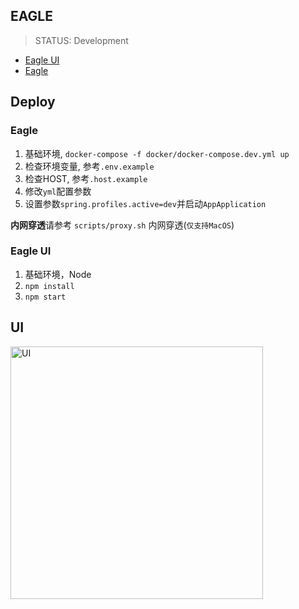 ## EAGLE
> STATUS: Development
- [Eagle UI](https://github.com/hocgin/eagle-ui)
- [Eagle](https://github.com/hocgin/eagle)

## Deploy
### Eagle
1. 基础环境, `docker-compose -f docker/docker-compose.dev.yml up`
2. 检查环境变量, 参考`.env.example`
3. 检查HOST, 参考`.host.example`
4. 修改`yml`配置参数
5. 设置参数`spring.profiles.active=dev`并启动`AppApplication`

**内网穿透**请参考 `scripts/proxy.sh` 内网穿透(`仅支持MacOS`)

### Eagle UI
1. 基础环境，Node
2. `npm install`
3. `npm start`

## UI
<img src="http://cdn.hocgin.top/3A30AEEC-9D0B-40C1-B271-BCA9C37F7113.png" width="404" alt="UI"/>
